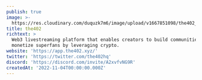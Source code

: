 ```yaml
---
publish: true
image: >-
  https://res.cloudinary.com/duquzk7m6/image/upload/v1667851098/the402_logo_v0eavb.png
title: the402
richtext: >
  Web3 livestreaming platform that enables creators to build communities and
  monetize superfans by leveraging crypto.
website: 'https://app.the402.xyz/'
twitter: 'https://twitter.com/the402hq'
discord: 'https://discord.com/invite/A2xvfvNG9R'
createdAt: '2022-11-04T00:00:00.000Z'
---
```



